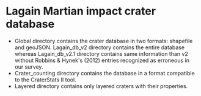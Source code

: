 # Lagain Martian impact crater database

- Global directory contains the crater database in two formats: shapefile and geoJSON. Lagain_db_v2 directory contains the entire database whereas Lagain_db_v2.1 directory contains same information than v2 without Robbins & Hynek's (2012) entries recognized as erroneous in our survey.
- Crater_counting directory contains the database in a format compatible to the CraterStats II tool.
- Layered directory contains only layered craters with their properties.
